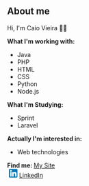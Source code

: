 ## About me

Hi, I'm Caio Vieira 👋🏻

<strong> What I'm working with: </strong>
 - Java
 - PHP
 - HTML
 - CSS
 - Python
 - Node.js

<strong> What I'm Studying: </strong>
 - Sprint
 - Laravel

<strong> Actually I'm interested in: </strong>
 - Web technologies

<strong> Find me: </strong> <a href="https://caioohv.github.io/">My Site</a>
<br>
<img style="margin-left: 4px" src="https://github.com/Caioohv/caioohv/blob/main/linkedin.png?raw=true" width="20"/> <a href="www.linkedin.com/in/caioviier">LinkedIn</a> 
